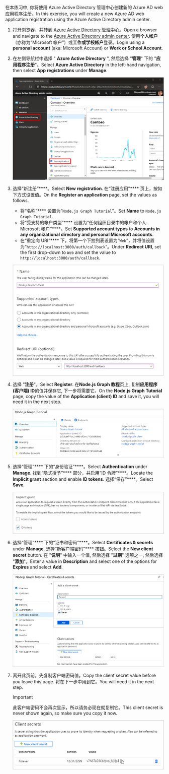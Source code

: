 <!-- markdownlint-disable MD002 MD041 -->

<span data-ttu-id="84cd1-101">在本练习中, 你将使用 Azure Active Directory 管理中心创建新的 Azure AD web 应用程序注册。</span><span class="sxs-lookup"><span data-stu-id="84cd1-101">In this exercise, you will create a new Azure AD web application registration using the Azure Active Directory admin center.</span></span>

1. <span data-ttu-id="84cd1-102">打开浏览器，并转到 [Azure Active Directory 管理中心](https://aad.portal.azure.com)。</span><span class="sxs-lookup"><span data-stu-id="84cd1-102">Open a browser and navigate to the [Azure Active Directory admin center](https://aad.portal.azure.com).</span></span> <span data-ttu-id="84cd1-103">使用**个人帐户**（亦称为“Microsoft 帐户”）或**工作或学校帐户**登录。</span><span class="sxs-lookup"><span data-stu-id="84cd1-103">Login using a **personal account** (aka: Microsoft Account) or **Work or School Account**.</span></span>

1. <span data-ttu-id="84cd1-104">在左侧导航栏中选择 " **Azure Active Directory** ", 然后选择 "**管理**" 下的 "**应用程序注册**"。</span><span class="sxs-lookup"><span data-stu-id="84cd1-104">Select **Azure Active Directory** in the left-hand navigation, then select **App registrations** under **Manage**.</span></span>

    ![<span data-ttu-id="84cd1-105">应用注册的屏幕截图</span><span class="sxs-lookup"><span data-stu-id="84cd1-105">A screenshot of the App registrations</span></span> ](./images/aad-portal-app-registrations.png)

1. <span data-ttu-id="84cd1-106">选择“新注册”\*\*\*\*。</span><span class="sxs-lookup"><span data-stu-id="84cd1-106">Select **New registration**.</span></span> <span data-ttu-id="84cd1-107">在“注册应用”\*\*\*\* 页上，按如下方式设置值。</span><span class="sxs-lookup"><span data-stu-id="84cd1-107">On the **Register an application** page, set the values as follows.</span></span>

    - <span data-ttu-id="84cd1-108">将“名称”\*\*\*\* 设置为“`Node.js Graph Tutorial`”。</span><span class="sxs-lookup"><span data-stu-id="84cd1-108">Set **Name** to `Node.js Graph Tutorial`.</span></span>
    - <span data-ttu-id="84cd1-109">将“受支持的帐户类型”\*\*\*\* 设置为“任何组织目录中的帐户和个人 Microsoft 帐户”\*\*\*\*。</span><span class="sxs-lookup"><span data-stu-id="84cd1-109">Set **Supported account types** to **Accounts in any organizational directory and personal Microsoft accounts**.</span></span>
    - <span data-ttu-id="84cd1-110">在“重定向 URI”\*\*\*\* 下，将第一个下拉列表设置为“`Web`”，并将值设置为“`http://localhost:3000/auth/callback`”。</span><span class="sxs-lookup"><span data-stu-id="84cd1-110">Under **Redirect URI**, set the first drop-down to `Web` and set the value to `http://localhost:3000/auth/callback`.</span></span>

    !["注册应用程序" 页的屏幕截图](./images/aad-register-an-app.png)

1. <span data-ttu-id="84cd1-112">选择 "**注册**"。</span><span class="sxs-lookup"><span data-stu-id="84cd1-112">Select **Register**.</span></span> <span data-ttu-id="84cd1-113">在**Node.js Graph 教程**页上, 复制**应用程序 (客户端) ID**的值并保存它, 下一步将需要它。</span><span class="sxs-lookup"><span data-stu-id="84cd1-113">On the **Node.js Graph Tutorial** page, copy the value of the **Application (client) ID** and save it, you will need it in the next step.</span></span>

    ![新应用注册的应用程序 ID 的屏幕截图](./images/aad-application-id.png)

1. <span data-ttu-id="84cd1-115">选择“管理”\*\*\*\* 下的“身份验证”\*\*\*\*。</span><span class="sxs-lookup"><span data-stu-id="84cd1-115">Select **Authentication** under **Manage**.</span></span> <span data-ttu-id="84cd1-116">找到“隐式授予”\*\*\*\* 部分，并启用“ID 令牌”\*\*\*\*。</span><span class="sxs-lookup"><span data-stu-id="84cd1-116">Locate the **Implicit grant** section and enable **ID tokens**.</span></span> <span data-ttu-id="84cd1-117">选择“保存”\*\*\*\*。</span><span class="sxs-lookup"><span data-stu-id="84cd1-117">Select **Save**.</span></span>

    ![隐式 grant 部分的屏幕截图](./images/aad-implicit-grant.png)

1. <span data-ttu-id="84cd1-119">选择“管理”\*\*\*\* 下的“证书和密码”\*\*\*\*。</span><span class="sxs-lookup"><span data-stu-id="84cd1-119">Select **Certificates & secrets** under **Manage**.</span></span> <span data-ttu-id="84cd1-120">选择“新客户端密码”\*\*\*\* 按钮。</span><span class="sxs-lookup"><span data-stu-id="84cd1-120">Select the **New client secret** button.</span></span> <span data-ttu-id="84cd1-121">在 "**说明**" 中输入一个值, 然后选择 "**过期**" 选项之一, 然后选择 "**添加**"。</span><span class="sxs-lookup"><span data-stu-id="84cd1-121">Enter a value in **Description** and select one of the options for **Expires** and select **Add**.</span></span>

    !["添加客户端密码" 对话框的屏幕截图](./images/aad-new-client-secret.png)

1. <span data-ttu-id="84cd1-123">离开此页前，先复制客户端密码值。</span><span class="sxs-lookup"><span data-stu-id="84cd1-123">Copy the client secret value before you leave this page.</span></span> <span data-ttu-id="84cd1-124">将在下一步中用到它。</span><span class="sxs-lookup"><span data-stu-id="84cd1-124">You will need it in the next step.</span></span>

    > [!IMPORTANT]
    > <span data-ttu-id="84cd1-125">此客户端密码不会再次显示，所以请务必现在就复制它。</span><span class="sxs-lookup"><span data-stu-id="84cd1-125">This client secret is never shown again, so make sure you copy it now.</span></span>

    ![新添加的客户端密码的屏幕截图](./images/aad-copy-client-secret.png)
